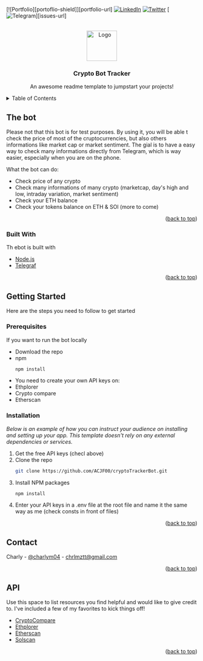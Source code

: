 <div id="top"></div>
<!--
*** Thanks for checking out the Best-README-Template. If you have a suggestion
*** that would make this better, please fork the repo and create a pull request
*** or simply open an issue with the tag "enhancement".
*** Don't forget to give the project a star!
*** Thanks again! Now go create something AMAZING! :D
-->



<!-- PROJECT SHIELDS -->
<!--
*** I'm using markdown "reference style" links for readability.
*** Reference links are enclosed in brackets [ ] instead of parentheses ( ).
*** See the bottom of this document for the declaration of the reference variables
*** for contributors-url, forks-url, etc. This is an optional, concise syntax you may use.
*** https://www.markdownguide.org/basic-syntax/#reference-style-links
-->
[![Portfolio][portoflio-shield]][portfolio-url]
[![LinkedIn][linkedin-shield]][linkedin-url]
[![Twitter][twitter-shield]][twitter-url]
[![Telegram][telegram-shield]][issues-url]



<!-- PROJECT LOGO -->
<br />
<div align="center">
  <a href="https://github.com/othneildrew/Best-README-Template">
    <img src="images/logo.png" alt="Logo" width="80" height="80">
  </a>

  <h3 align="center">Crypto Bot Tracker</h3>

  <p align="center">
    An awesome readme template to jumpstart your projects!
</div>



<!-- TABLE OF CONTENTS -->
<details>
  <summary>Table of Contents</summary>
  <ol>
    <li>
      <a href="#about-the-project">The bot</a>
      <ul>
        <li><a href="#built-with">Built With</a></li>
      </ul>
    </li>
    <li>
      <a href="#getting-started">Getting Started</a>
      <ul>
        <li><a href="#prerequisites">Prerequisites</a></li>
        <li><a href="#installation">Installation</a></li>
      </ul>
    </li>
    <li><a href="#license">API</a></li>
    <li><a href="#contact">Contact</a></li>
  </ol>
</details>



<!-- ABOUT THE PROJECT -->
## The bot

Please not that this bot is for test purposes. By using it, you will be able t check the price of most of the cruptocurrencies, but also others informations like market cap or market sentiment. The gial is to have a easy way to check many informations directly from Telegram, which is way easier, especially when you are on the phone.


What the bot can do:
* Check price of any crypto
* Check many informations of many crypto (marketcap, day's high and low, intraday variation, market sentiment)
* Check your ETH balance
* Check your tokens balance on ETH & SOl (more to come)


<p align="right">(<a href="#top">back to top</a>)</p>



### Built With

Th ebot is built with

* [Node.js](https://nodejs.org/en/)
* [Telegraf](https://telegraf.js.org/)

<p align="right">(<a href="#top">back to top</a>)</p>



<!-- GETTING STARTED -->
## Getting Started

Here are the steps you need to follow to get started

### Prerequisites

If you want to run the bot locally
* Download the repo
* npm
  ```sh
  npm install
  ```
* You need to create your own API keys on:
* Ethplorer
* Crypto compare
* Etherscan

### Installation

_Below is an example of how you can instruct your audience on installing and setting up your app. This template doesn't rely on any external dependencies or services._

1. Get the free API keys (checl above)
2. Clone the repo
   ```sh
   git clone https://github.com/ACJF00/cryptoTrackerBot.git
   ```
3. Install NPM packages
   ```sh
   npm install
   ```
4. Enter your API keys in a .env file at the root file and name it the same way as me (check consts in front of files)

<p align="right">(<a href="#top">back to top</a>)</p>


<!-- CONTACT -->
## Contact

Charly - [@charlym04](https://twitter.com/charlymcrypto) - chrlmztt@gmail.com

<p align="right">(<a href="#top">back to top</a>)</p>



<!-- ACKNOWLEDGMENTS -->
## API

Use this space to list resources you find helpful and would like to give credit to. I've included a few of my favorites to kick things off!

* [CryptoCompare](https://min-api.cryptocompare.com/)
* [Ethplorer](https://ethplorer.io/)
* [Etherscan](https://etherscan.io/apis)
* [Solscan](https://public-api.solscan.io/docs/#/)

<p align="right">(<a href="#top">back to top</a>)</p>



<!-- MARKDOWN LINKS & IMAGES -->
<!-- https://www.markdownguide.org/basic-syntax/#reference-style-links -->
[contributors-shield]: https://img.shields.io/github/contributors/othneildrew/Best-README-Template.svg?style=for-the-badge
[contributors-url]: https://github.com/othneildrew/Best-README-Template/graphs/contributors
[linkedin-shield]: https://img.shields.io/github/forks/othneildrew/Best-README-Template.svg?style=for-the-badge
[linkedin-url]: https://www.linkedin.com/in/charly-muziotti/
[twitter-shield]: https://img.shields.io/github/stars/othneildrew/Best-README-Template.svg?style=for-the-badge
[twitter-url]: https://twitter.com/charlymcrypto
[telegram-shield]: https://img.shields.io/github/issues/othneildrew/Best-README-Template.svg?style=for-the-badge
[telegram-url]: https://t.me/charlym04